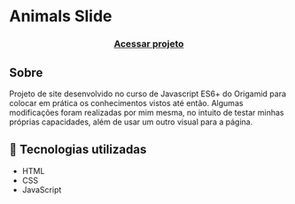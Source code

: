 # Animals Slide

<h3 align="center">
    <a href="https://naughty-visvesvaraya-05c968.netlify.app/">Acessar projeto</a>
<h3 >


    
## Sobre 

Projeto de site desenvolvido no curso de Javascript ES6+ do Origamid para colocar em prática os conhecimentos vistos até então. 
Algumas modificações foram realizadas por mim mesma, no intuito de testar minhas próprias capacidades, além de usar um outro visual para a página. 

## 🚀 Tecnologias utilizadas
- HTML
- CSS
- JavaScript
